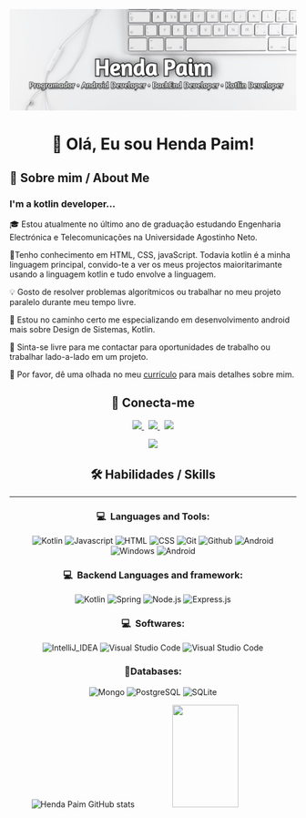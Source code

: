 <p align="center">
	<img alt="Henda Paim" src="./header.png">
</p>

<h1 align="center">👋 Olá, Eu sou Henda Paim!</h1>  

## 🚀 Sobre mim / About Me

### I'm a kotlin developer...

🎓  Estou atualmente no último ano de graduação estudando Engenharia Electrónica e Telecomunicações na Universidade Agostinho Neto.

<!-- 🔭 Atualmente estou trabalhando como estagiário do Google Summer of Code na GNOME Organization. -->

🧠Tenho conhecimento em HTML, CSS, javaScript. Todavia kotlin é a minha linguagem principal, convido-te a ver os meus projectos maioritarimante usando a linguagem kotlin e tudo envolve a linguagem.

💡 Gosto de resolver problemas algorítmicos ou trabalhar no meu projeto paralelo durante meu tempo livre.

🌱 Estou no caminho certo me especializando em desenvolvimento android mais sobre Design de Sistemas, Kotlin.

💬 Sinta-se livre para me contactar para oportunidades de trabalho ou trabalhar lado-a-lado em um projeto.

🧩 Por favor, dê uma olhada no meu <a href="#">currículo</a> para mais detalhes sobre mim.


<h2 align="center"> 🔗 Conecta-me</h2>
<p align="center">
	<a href="https://www.linkedin.com/in/hendapaim0/">
		<img src="https://img.shields.io/badge/LinkedIn-0077B5?style=for-the-badge&logo=linkedin&logoColor=white" />
	</a>&nbsp;
  <!-- <a href="https://gitlab.gnome.org/amankrx/">
		<img src="https://img.shields.io/badge/GitLab-330F63?style=for-the-badge&logo=gitlab&logoColor=white" />
	</a> -->
	<a href="mailto:hendapaim@gmail.com">
		<img src="https://img.shields.io/badge/Gmail-D14836?style=for-the-badge&logo=gmail&logoColor=white" />
	</a>&nbsp;
  <a href="https://twitter.com/HendaPaim">
		<img src="https://img.shields.io/badge/twitter-1DA1F2?style=for-the-badge&logo=twitter&logoColor=white" />
	</a>
</p>
<p align="center">
	<img src="https://komarev.com/ghpvc/?username=hendapaim&style=for-the-badge" />
</p>



<h2 align="center">🛠 Habilidades / Skills</h2> 
<hr>
<div align="center">

  ### 💻 &nbsp;Languages and Tools:
  <p>
    <img align="center" alt="Kotlin" src="https://img.shields.io/badge/Kotlin-0095D5?&style=for-the-badge&logo=kotlin&logoColor=white"/>
    <img align="center" alt="Javascript" src="https://img.shields.io/badge/JavaScript-F7DF1E?style=for-the-badge&logo=javascript&logoColor=black"/>
    <img align="center" alt="HTML" src="https://img.shields.io/badge/HTML5-E34F26?style=for-the-badge&logo=html5&logoColor=white"/>
    <img align="center" alt="CSS" src="https://img.shields.io/badge/CSS3-1572B6?style=for-the-badge&logo=css3&logoColor=white"/>
    <img align="center" alt="Git" src="https://img.shields.io/badge/GIT-E44C30?style=for-the-badge&logo=git&logoColor=white"/>
    <img align="center" alt="Github" src="https://img.shields.io/badge/GitHub-100000?style=for-the-badge&logo=github&logoColor=white"/>
    <img align="center" alt="Android" src="https://img.shields.io/badge/Android-3DDC84?style=for-the-badge&logo=android&logoColor=white"/>
    <img align="center" alt="Windows" src="https://img.shields.io/badge/Windows-0078D6?style=for-the-badge&logo=windows&logoColor=white"/>
    <img align="center" alt="Android" src="https://img.shields.io/badge/Linux-FCC624?style=for-the-badge&logo=linux&logoColor=black"/>
  </p>

  ### 💻 &nbsp;Backend Languages and framework:
  <p align="center">
    <img align="center" alt="Kotlin" src="https://img.shields.io/badge/Kotlin-0095D5?&style=for-the-badge&logo=kotlin&logoColor=white"/>
    <img align="center" alt="Spring" src="https://img.shields.io/badge/Spring-6DB33F?style=for-the-badge&logo=spring&logoColor=white"/>
    <img align="center" alt="Node.js" src="https://img.shields.io/badge/Node.js-43853D?style=for-the-badge&logo=node.js&logoColor=white"/>
    <img align="center" alt="Express.js" src="https://img.shields.io/badge/Express.js-404D59?style=for-the-badge"/>
  </p>

  ### 💻 &nbsp;Softwares:
  <p>
    <img align="center" alt="IntelliJ_IDEA" src="https://img.shields.io/badge/IntelliJ_IDEA-000000.svg?style=for-the-badge&logo=intellij-idea&logoColor=white"/>
    <img align="center" alt="Visual Studio Code" src="https://img.shields.io/badge/Visual_Studio_Code-0078D4?style=for-the-badge&logo=visual%20studio%20code&logoColor=white"/>
    <img align="center" alt="Visual Studio Code" src="https://img.shields.io/badge/Android_Studio-3DDC84?style=for-the-badge&logo=android-studio&logoColor=white"/>
  </p>

  ### 🔹Databases:
  <p > 
    <img align="center" alt="Mongo" src="https://img.shields.io/badge/MongoDB-4EA94B?style=for-the-badge&logo=mongodb&logoColor=white"/>
    <img align="center" alt="PostgreSQL" src="https://img.shields.io/badge/PostgreSQL-316192?style=for-the-badge&logo=postgresql&logoColor=white"/>
    <img align="center" alt="SQLite" src="https://img.shields.io/badge/SQLite-07405E?style=for-the-badge&logo=sqlite&logoColor=white"/>
    
  </p>

  <p align="center">
    <img width="48%" height="180em" alt="Henda Paim GitHub stats" src="https://github-readme-stats.vercel.app/api?username=HendaPaim&show_icons=true&theme=dark"/>
    <img width="48%" height="180em" width=" alt="Linguagens mais usadas" src="https://github-readme-stats.vercel.app/api/top-langs/?username=HendaPaim&layout=compact&theme=dark"/>
  </p>

  <!-- <p>
    <img src="https://starchart.cc/hendapaim/{repo}.svg" />
  </p> -->
</div>
